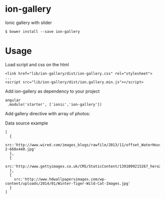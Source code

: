 # ion-gallery
Ionic gallery with slider

    $ bower install --save ion-gallery

# Usage

Load script and css on the html

    <link href="lib/ion-gallery/dist/ion-gallery.css" rel="stylesheet">
    ...
    <script src="lib/ion-gallery/dist/ion.gallery.min.js"></script>

Add ion-gallery as dependency to your project

    angular
     .module('starter', ['ionic','ion-gallery'])

Add gallery directive with array of photos:

   <ion-gallery ion-gallery-items="items"></ion-galllery>

Data source example

    [
      {
        src:'http://www.wired.com/images_blogs/rawfile/2013/11/offset_WaterHouseMarineImages_62652-2-660x440.jpg'
      },
      {
        src:'http://www.gettyimages.co.uk/CMS/StaticContent/1391099215267_hero2.jpg'
      },
      {
        src:'http://www.hdwallpapersimages.com/wp-content/uploads/2014/01/Winter-Tiger-Wild-Cat-Images.jpg'
      }
    ]


